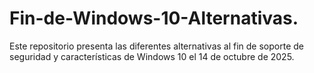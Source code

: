 # Fin-de-Windows-10-Alternativas.
Este repositorio presenta las diferentes alternativas al fin de soporte de seguridad y características de Windows 10 el 14 de octubre de 2025.
